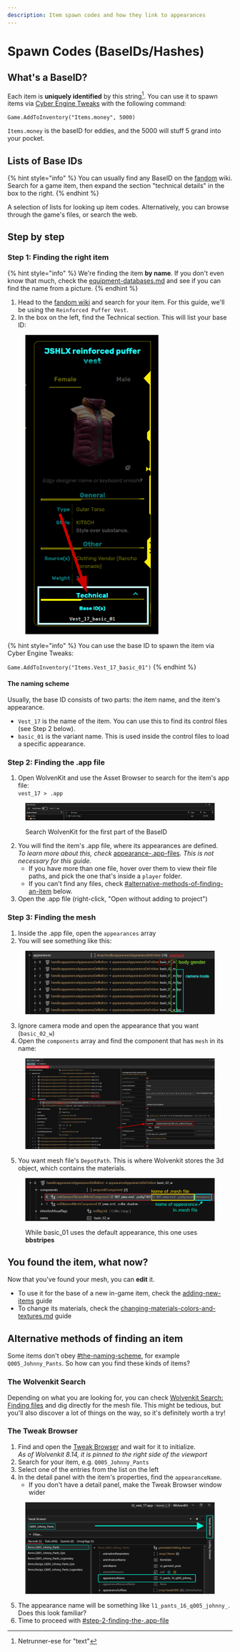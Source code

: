 ```yaml
---
description: Item spawn codes and how they link to appearances
---
```


# Spawn Codes (BaseIDs/Hashes)

## What's a BaseID?

Each item is **uniquely identified** by this string[^1]. You can use it to spawn items via [Cyber Engine Tweaks](https://app.gitbook.com/s/-MP5jWcLZLbbbzO-\_ua1-887967055/console/console#console-ui) with the following command:&#x20;

```
Game.AddToInventory("Items.money", 5000)
```

`Items.money` is the baseID for eddies, and the 5000 will stuff 5 grand into your pocket.

## Lists of Base IDs

{% hint style="info" %}
You can usually find any BaseID on the [fandom](https://cyberpunk.fandom.com/wiki/Cyberpunk\_2077\_Clothing) wiki. Search for a game item, then expand the section "technical details" in the box to the right.
{% endhint %}

A selection of lists for looking up item codes. Alternatively, you can browse through the game's files, or search the web.

## Step by step

### Step 1: Finding the right item

{% hint style="info" %}
We're finding the item **by name**. If you don't even know that much, check the [equipment-databases.md](equipment-databases.md "mention") and see if you can find the name from a picture.
{% endhint %}

1. Head to the [fandom wiki](https://cyberpunk.fandom.com/wiki) and search for your item. For this guide, we'll be using the `Reinforced Puffer Vest`.
2. In the box on the left, find the Technical section. This will list your base ID:

<figure><img src="../../../.gitbook/assets/spawn_codes_fandom_wiki_technical.png" alt="" width="298"><figcaption></figcaption></figure>

{% hint style="info" %}
You can use the base ID to spawn the item via Cyber Engine Tweaks:

`Game.AddToInventory("Items.Vest_17_basic_01")`
{% endhint %}

#### The naming scheme

Usually, the base ID consists of two parts: the item name, and the item's appearance.

* `Vest_17` is the name of the item. You can use this to find its control files (see Step 2 below).
* `basic_01` is the variant name. This is used inside the control files to load a specific appearance.

### Step 2: Finding the .app file

1. Open WolvenKit and use the Asset Browser to search for the item's app file:\
   `vest_17 > .app`

<figure><img src="../../../.gitbook/assets/spawn_codes_finding_app.png" alt=""><figcaption><p>Search WolvenKit for the first part of the BaseID</p></figcaption></figure>

2. You will find the item's .app file, where its appearances are defined. \
   _To learn more about this, check_ [appearance-.app-files](../../files-and-what-they-do/appearance-.app-files/ "mention")_. This is not necessary for this guide._
   * If you have more than one file, hover over them to view their file paths, and pick the one that's inside a `player` folder.&#x20;
   * If you can't find any files, check [#alternative-methods-of-finding-an-item](spawn-codes-baseids-hashes.md#alternative-methods-of-finding-an-item "mention") below.
3. Open the .app file (right-click, "Open without adding to project")

### Step 3: Finding the mesh

1. Inside the .app file, open the `appearances` array
2. You will see something like this:

<figure><img src="../../../.gitbook/assets/image (24) (1).png" alt=""><figcaption></figcaption></figure>

3. Ignore camera mode and open the appearance that you want (`basic_02_w`)
4. Open the `components` array and find the component that has `mesh` in its name:

<figure><img src="../../../.gitbook/assets/finding_items_mesh_file.png" alt=""><figcaption></figcaption></figure>

5. You want mesh file's `DepotPath`. This is where Wolvenkit stores the 3d object, which contains the materials.

<figure><img src="../../../.gitbook/assets/finding_items_mesh_appearance.png" alt=""><figcaption><p>While basic_01 uses the default appearance, this one uses <strong>bbstripes</strong></p></figcaption></figure>

## You found the item, what now?

Now that you've found your mesh, you can **edit** it.&#x20;

* To use it for the base of a new in-game item, check the [adding-new-items](../../../modding-guides/items-equipment/adding-new-items/ "mention") guide
* To change its materials, check the [changing-materials-colors-and-textures.md](../../../for-mod-creators/modding-guides/items-equipment/editing-existing-items/changing-materials-colors-and-textures.md "mention") guide

## Alternative methods of finding an item

Some items don't obey [#the-naming-scheme](spawn-codes-baseids-hashes.md#the-naming-scheme "mention"), for example `Q005_Johnny_Pants`. So how can you find these kinds of items?

### The Wolvenkit Search

Depending on what you are looking for, you can check [Wolvenkit Search: Finding files](https://app.gitbook.com/s/-MP\_ozZVx2gRZUPXkd4r/wolvenkit-app/usage/wolvenkit-search-finding-files "mention") and dig directly for the mesh file. This might be tedious, but you'll also discover a lot of things on the way, so it's definitely worth a try!

### The Tweak Browser

1. Find and open the [Tweak Browser](https://app.gitbook.com/s/-MP\_ozZVx2gRZUPXkd4r/wolvenkit-app/editor/tweak-browser) and wait for it to initialize. \
   _As of Wolvenkit 8.14, it is pinned to the right side of the viewport_
2. Search for your item, e.g. `Q005_Johnny_Pants`
3. Select one of the entries from the list on the left
4. In the detail panel with the item's properties, find the `appearanceName`.
   * If you don't have a detail panel, make the Tweak Browser window wider

<figure><img src="../../../.gitbook/assets/tweakbrowser_find_item.png" alt=""><figcaption></figcaption></figure>

5. The appearance name will be something like `l1_pants_16_q005_johnny_`. Does this look familiar?
6. Time to proceed with [#step-2-finding-the-.app-file](spawn-codes-baseids-hashes.md#step-2-finding-the-.app-file "mention")



[^1]: Netrunner-ese for "text"

